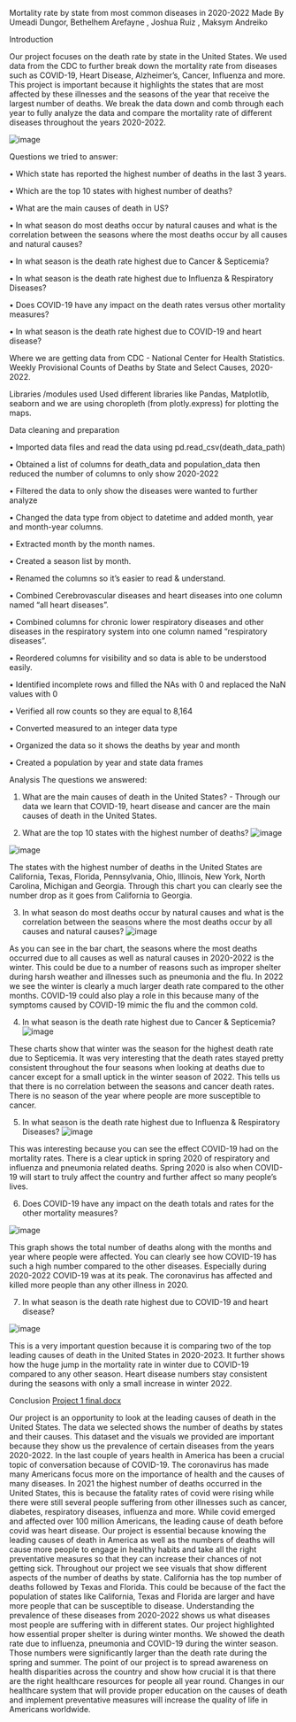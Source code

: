 Mortality rate by state from most common diseases in 2020-2022
Made By Umeadi Dungor, Bethelhem Arefayne , Joshua Ruiz , Maksym Andreiko
 
 
 
Introduction

Our project focuses on the death rate by state in the United States. We used data from the CDC to further break down the mortality rate from diseases such as COVID-19, Heart Disease, Alzheimer’s, Cancer, Influenza and more. This project is important because it highlights the states that are most affected by these illnesses and the seasons of the year that receive the largest number of deaths. We break the data down and comb through each year to fully analyze the data and compare the mortality rate of different diseases throughout the years 2020-2022. 

![image](https://user-images.githubusercontent.com/119899172/219209357-06d0fd82-facb-42f2-a239-6a42d6ff9403.png)

Questions we tried to answer:

•	Which state has reported the highest number of deaths in the last 3 years. 

•	Which are the top 10 states with highest number of deaths?

•	What are the main causes of death in US?

•	In what season do most deaths occur by natural causes and what is the correlation between the seasons where the most deaths occur by all causes and natural causes?

•	In what season is the death rate highest due to Cancer & Septicemia?

•	In what season is the death rate highest due to Influenza & Respiratory Diseases?

•	Does COVID-19 have any impact on the death rates versus other mortality measures?

•	In what season is the death rate highest due to COVID-19 and heart disease?

Where we are getting data from
CDC - National Center for Health Statistics. Weekly Provisional Counts of Deaths by State and Select Causes, 2020-2022. 


Libraries /modules used 
Used different libraries like Pandas, Matplotlib, seaborn and we are using choropleth (from plotly.express) for plotting the maps. 


Data cleaning and preparation

•	Imported data files and read the data using pd.read_csv(death_data_path)

•	Obtained a list of columns for death_data and population_data then reduced the number of columns to only show 2020-2022

•	Filtered the data to only show the diseases were wanted to further analyze

•	Changed the data type from object to datetime and added month, year and month-year columns.

•	Extracted month by the month names.

•	Created a season list by month.

•	Renamed the columns so it’s easier to read & understand. 

•	Combined Cerebrovascular diseases and heart diseases into one column named “all heart diseases”.

•	Combined columns for chronic lower respiratory diseases and other diseases in the respiratory system into one column named “respiratory diseases”.

•	Reordered columns for visibility and so data is able to be understood easily. 

•	Identified incomplete rows and filled the NAs with 0 and replaced the NaN values with 0

•	Verified all row counts so they are equal to 8,164

•	Converted measured to an integer data type

•	Organized the data so it shows the deaths by year and month

•	Created a population by year and state data frames


Analysis 
The questions we answered:
1.	What are the main causes of death in the United States? - Through our data we learn that COVID-19, heart disease and cancer are the main causes of death in the United States.

2.	What are the top 10 states with the highest number of deaths?
![image](https://user-images.githubusercontent.com/119899172/219210538-21d33c4f-cc80-487b-ad8e-06848800c004.png)

![image](https://user-images.githubusercontent.com/119899172/219210630-e9e1a8cb-9598-49ad-b36b-dedc5b84bee9.png)

The states with the highest number of deaths in the United States are California, Texas, Florida, Pennsylvania, Ohio, Illinois, New York, North Carolina, Michigan and Georgia. Through this chart you can clearly see the number drop as it goes from California to Georgia. 


3.	In what season do most deaths occur by natural causes and what is the correlation between the seasons where the most deaths occur by all causes and natural causes?
![image](https://user-images.githubusercontent.com/119899172/219210861-4a34465c-d132-4375-8224-a83652da5cb1.png)

As you can see in the bar chart, the seasons where the most deaths occurred due to all causes as well as natural causes in 2020-2022 is the winter. This could be due to a number of reasons such as improper shelter during harsh weather and illnesses such as pneumonia and the flu. In 2022 we see the winter is clearly a much larger death rate compared to the other months. COVID-19 could also play a role in this because many of the symptoms caused by COVID-19 mimic the flu and the common cold. 

4.	In what season is the death rate highest due to Cancer & Septicemia?
 ![image](https://user-images.githubusercontent.com/119899172/219211152-b6c942c6-66d0-4b93-a439-f3de36f52a8a.png)

These charts show that winter was the season for the highest death rate due to Septicemia. It was very interesting that the death rates stayed pretty consistent throughout the four seasons when looking at deaths due to cancer except for a small uptick in the winter season of 2022. This tells us that there is no correlation between the seasons and cancer death rates. There is no season of the year where people are more susceptible to cancer.


5.	In what season is the death rate highest due to Influenza & Respiratory Diseases?
 ![image](https://user-images.githubusercontent.com/119899172/219211270-eba9a8da-409f-44c0-9662-60f112b290ad.png)

This was interesting because you can see the effect COVID-19 had on the mortality rates. There is a clear uptick in spring 2020 of respiratory and influenza and pneumonia related deaths. Spring 2020 is also when COVID-19 will start to truly affect the country and further affect so many people’s lives. 

6.	Does COVID-19 have any impact on the death totals and rates for the other mortality measures?

 ![image](https://user-images.githubusercontent.com/119899172/219211374-0589ce7c-f03d-491c-a766-9c9a2bc6f096.png)

This graph shows the total number of deaths along with the months and year where people were affected. You can clearly see how COVID-19 has such a high number compared to the other diseases. Especially during 2020-2022 COVID-19 was at its peak. The coronavirus has affected and killed more people than any other illness in 2020. 

7.	In what season is the death rate highest due to COVID-19 and heart disease?

![image](https://user-images.githubusercontent.com/119899172/219211478-27bac466-55c9-4993-8011-2f1f03e71e87.png)

 
This is a very important question because it is comparing two of the top leading causes of death in the United States in 2020-2023. It further shows how the huge jump in the mortality rate in winter due to COVID-19 compared to any other season. Heart disease numbers stay consistent during the seasons with only a small increase in winter 2022. 


Conclusion 
[Project 1 final.docx](https://github.com/MaksAndr/Project-1--Group-4/files/10748948/Project.1.final.docx)

Our project is an opportunity to look at the leading causes of death in the United States. The data we selected shows the number of deaths by states and their causes. This dataset and the visuals we provided are important because they show us the prevalence of certain diseases from the years 2020-2022. In the last couple of years health in America has been a crucial topic of conversation because of COVID-19. The coronavirus has made many Americans focus more on the importance of health and the causes of many diseases. In 2021 the highest number of deaths occurred in the United States, this is because the fatality rates of covid were rising while there were still several people suffering from other illnesses such as cancer, diabetes, respiratory diseases, influenza and more. While covid emerged and affected over 100 million Americans, the leading cause of death before covid was heart disease. Our project is essential because knowing the leading causes of death in America as well as the numbers of deaths will cause more people to engage in healthy habits and take all the right preventative measures so that they can increase their chances of not getting sick. Throughout our project we see visuals that show different aspects of the number of deaths by state. California has the top number of deaths followed by Texas and Florida. This could be because of the fact the population of states like California, Texas and Florida are larger and have more people that can be susceptible to disease. Understanding the prevalence of these diseases from 2020-2022 shows us what diseases most people are suffering with in different states. Our project highlighted how essential proper shelter is during winter months. We showed the death rate due to influenza, pneumonia and COVID-19 during the winter season. Those numbers were significantly larger than the death rate during the spring and summer. The point of our project is to spread awareness on health disparities across the country and show how crucial it is that there are the right healthcare resources for people all year round. Changes in our healthcare system that will provide proper education on the causes of death and implement preventative measures will increase the quality of life in Americans worldwide.

